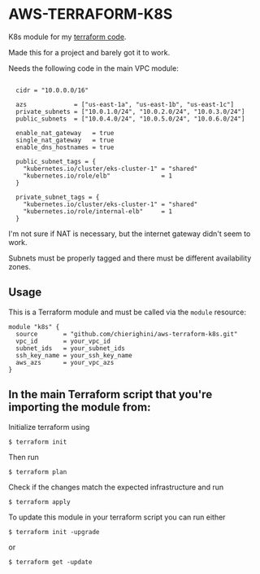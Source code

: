 # AWS-TERRAFORM-K8S

K8s module for my [terraform code](https://github.com/chierighini/aws-terraform-main).

Made this for a project and barely got it to work.

Needs the following code in the main VPC module:

```

  cidr = "10.0.0.0/16"

  azs             = ["us-east-1a", "us-east-1b", "us-east-1c"]
  private_subnets = ["10.0.1.0/24", "10.0.2.0/24", "10.0.3.0/24"]
  public_subnets  = ["10.0.4.0/24", "10.0.5.0/24", "10.0.6.0/24"]

  enable_nat_gateway   = true
  single_nat_gateway   = true
  enable_dns_hostnames = true

  public_subnet_tags = {
    "kubernetes.io/cluster/eks-cluster-1" = "shared"
    "kubernetes.io/role/elb"              = 1
  }

  private_subnet_tags = {
    "kubernetes.io/cluster/eks-cluster-1" = "shared"
    "kubernetes.io/role/internal-elb"     = 1
  }
```
I'm not sure if NAT is necessary, but the internet gateway didn't seem to work.

Subnets must be properly tagged and there must be different availability zones.

## Usage

This is a Terraform module and must be called via the `module` resource:

```
module "k8s" {
  source       = "github.com/chierighini/aws-terraform-k8s.git"
  vpc_id       = your_vpc_id
  subnet_ids   = your_subnet_ids
  ssh_key_name = your_ssh_key_name
  aws_azs      = your_vpc_azs
}
```

## In the main Terraform script that you're importing the module from:

Initialize terraform using 
```
$ terraform init
```

Then run 
```
$ terraform plan
```
Check if the changes match the expected infrastructure and run 

```
$ terraform apply
```

To update this module in your terraform script you can run either

```
$ terraform init -upgrade
```

or

```
$ terraform get -update
```